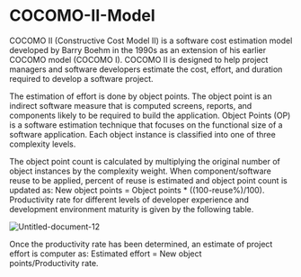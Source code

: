 # COCOMO-II-Model
COCOMO II (Constructive Cost Model II) is a software cost estimation model developed by Barry Boehm in the 1990s as an extension of his earlier COCOMO model (COCOMO I). COCOMO II is designed to help project managers and software developers estimate the cost, effort, and duration required to develop a software project.

The estimation of effort is done by object points. The object point is an indirect software measure that is computed screens, reports, and components likely to be required to build the application. Object Points (OP) is a software estimation technique that focuses on the functional size of a software application. Each object instance is classified into one of three complexity levels. 

The object point count is calculated by multiplying the original number of object instances by the complexity weight. When component/software reuse to be applied,  percent of reuse is estimated and object point count is updated as: New object points = Object points * ((100-reuse%)/100). Productivity rate for different levels of developer experience and development environment maturity is given by the following table.

![Untitled-document-12](https://github.com/rakshana51/COCOMO-II-Model/assets/142418517/eb7dc144-9a85-4025-9dda-b2f4a143e725)

Once the productivity rate has been determined, an estimate of project effort is computer as: Estimated effort = New object points/Productivity rate.
